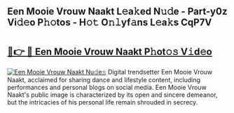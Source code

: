 ## Een Mooie Vrouw Naakt L𝚎a𝚔ed N𝚞𝚍e - Part-y0z Vi𝚍𝚎o P𝚑𝚘tos - H𝚘𝚝 O𝚗𝚕yf𝚊ns L𝚎a𝚔s CqP7V

# <h2><a href="http://kf76ew.oniu.top/?m=Een+Mooie+Vrouw+Naakt">🔗👉 🔴 Een Mooie Vrouw Naakt P𝚑ot𝚘𝚜 V𝚒d𝚎o</a></h2>

[![Een Mooie Vrouw Naakt Nu𝚍e𝚜](https://i.imgur.com/0qMVB7G.gif)](http://kf76ew.oniu.top/?m=Een+Mooie+Vrouw+Naakt)
Digital trendsetter Een Mooie Vrouw Naakt, acclaimed for sharing dance and lifestyle content, including performances and personal blogs on social media. Een Mooie Vrouw Naakt's public image is characterized by its open and sincere demeanor, but the intricacies of his personal life remain shrouded in secrecy.  

